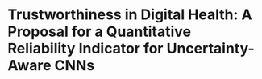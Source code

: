 # Trustworthiness in Digital Health: A Proposal for a Quantitative Reliability Indicator for Uncertainty-Aware CNNs

